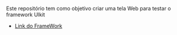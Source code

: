 Este repositório tem como objetivo criar uma tela Web para testar o framework Ulkit

- [Link do FrameWork](https://getuikit.com/)
